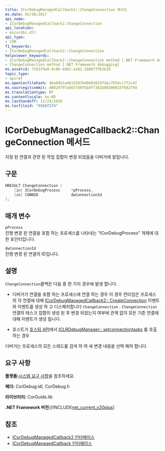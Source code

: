```yaml
---
title: ICorDebugManagedCallback2::ChangeConnection 메서드
ms.date: 03/30/2017
api_name:
- ICorDebugManagedCallback2.ChangeConnection
api_location:
- mscordbi.dll
api_type:
- COM
f1_keywords:
- ICorDebugManagedCallback2::ChangeConnection
helpviewer_keywords:
- ICorDebugManagedCallback2::ChangeConnection method [.NET Framework debugging]
- ChangeConnection method [.NET Framework debugging]
ms.assetid: 7263f9a9-4c0b-4d82-a181-288873fb2b18
topic_type:
- apiref
ms.openlocfilehash: 4ba04b1a4815587b40d03819fdac795dcc7f2c4f
ms.sourcegitcommit: d8020797a6657d0fbbdff362b80300815f682f94
ms.translationtype: MT
ms.contentlocale: ko-KR
ms.lasthandoff: 11/24/2020
ms.locfileid: "95697274"
---
```

# <a name="icordebugmanagedcallback2changeconnection-method"></a>ICorDebugManagedCallback2::ChangeConnection 메서드

지정 된 연결과 관련 된 작업 집합이 변경 되었음을 디버거에 알립니다.  
  
## <a name="syntax"></a>구문  
  
```cpp  
HRESULT ChangeConnection (  
    [in] ICorDebugProcess     *pProcess,  
    [in] CONNID               dwConnectionId  
);  
```  
  
## <a name="parameters"></a>매개 변수  

 `pProcess`  
 진행 변경 된 연결을 포함 하는 프로세스를 나타내는 "ICorDebugProcess" 개체에 대 한 포인터입니다.  
  
 `dwConnectionId`  
 진행 변경 된 연결의 ID입니다.  
  
## <a name="remarks"></a>설명  

 `ChangeConnection`콜백은 다음 중 한 가지 경우에 발생 합니다.  
  
- 디버거가 연결을 포함 하는 프로세스에 연결 하는 경우 이 경우 런타임은 프로세스의 각 연결에 대해 [ICorDebugManagedCallback2:: CreateConnection](icordebugmanagedcallback2-createconnection-method.md) 이벤트와 이벤트를 생성 하 고 디스패치합니다 `ChangeConnection` . `ChangeConnection`연결의 태스크 집합이 생성 된 후 변경 되었는지 여부에 관계 없이 모든 기존 연결에 대해 이벤트가 생성 됩니다.  
  
- 호스트가 [호스팅 API](../hosting/index.md)에서 [ICLRDebugManager:: setconnectiontasks](../hosting/iclrdebugmanager-setconnectiontasks-method.md) 를 호출 하는 경우  
  
 디버거는 프로세스의 모든 스레드를 검색 하 여 새 변경 내용을 선택 해야 합니다.  
  
## <a name="requirements"></a>요구 사항  

 **플랫폼:**[시스템 요구 사항](../../get-started/system-requirements.md)을 참조하세요.  
  
 **헤더:** CorDebug.idl, CorDebug.h  
  
 **라이브러리:** CorGuids.lib  
  
 **.NET Framework 버전:**[!INCLUDE[net_current_v20plus](../../../../includes/net-current-v20plus-md.md)]  
  
## <a name="see-also"></a>참조

- [ICorDebugManagedCallback2 인터페이스](icordebugmanagedcallback2-interface.md)
- [ICorDebugManagedCallback 인터페이스](icordebugmanagedcallback-interface.md)
